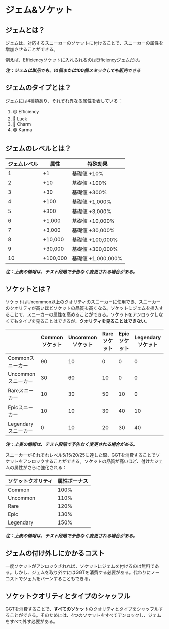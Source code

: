 # ジェム&ソケット

## ジェムとは？

ジェムは、対応するスニーカーのソケットに付けることで、スニーカーの属性を増加させることができる。

例えば、Efficiencyソケットに入れられるのはEfficiencyジェムだけ。

_**注：ジェムは単品でも、10個または100個スタックしても販売できる**_

## ジェムのタイプとは？

ジェムには4種類あり、それぞれ異なる属性を表している：

1. 🟡 Efficiency
2. 🔵 Luck
3. 💖 Charm
4. 🟢 Karma

## ジェムのレベルとは？



| ジェムレベル | 属性       | 特殊効果            |
| ------ | -------- | --------------- |
| 1      | +1       | 基礎値 +10%        |
| 2      | +10      | 基礎値 +100%       |
| 3      | +30      | 基礎値 +300%       |
| 4      | +100     | 基礎値 +1,000%     |
| 5      | +300     | 基礎値 +3,000%     |
| 6      | +1,000   | 基礎値 +10,000%    |
| 7      | +3,000   | 基礎値 +30,000%    |
| 8      | +10,000  | 基礎値 +100,000%   |
| 9      | +30,000  | 基礎値 +300,000%   |
| 10     | +100,000 | 基礎値 +1,000,000% |

_**注：上表の情報は、テスト段階で予告なく変更される場合がある。**_

## ソケットとは？

ソケットはUncommon以上のクオリティのスニーカーに使用でき、スニーカーのクオリティが高いほどソケットの品質も高くなる。ソケットにジェムを挿入することで、スニーカーの属性を高めることができる。ソケットをアンロックしなくてもタイプを見ることはできるが、**クオリティを見ることはできない**。

<table><thead><tr><th></th><th data-type="number">Commonソケット</th><th data-type="number">Uncommonソケット</th><th data-type="number">Rareソケット</th><th data-type="number">Epicソケット</th><th data-type="number">Legendaryソケット</th></tr></thead><tbody><tr><td>Commonスニーカー</td><td>90</td><td>10</td><td>0</td><td>0</td><td>0</td></tr><tr><td>Uncommonスニーカー</td><td>30</td><td>60</td><td>10</td><td>0</td><td>0</td></tr><tr><td>Rareスニーカー</td><td>10</td><td>30</td><td>50</td><td>10</td><td>0</td></tr><tr><td>Epicスニーカー</td><td>10</td><td>10</td><td>30</td><td>40</td><td>10</td></tr><tr><td>Legendaryスニーカー</td><td>0</td><td>10</td><td>20</td><td>30</td><td>40</td></tr></tbody></table>

_**注：上表の情報は、テスト段階で予告なく変更される場合がある。**_



スニーカーがそれぞれレベル5/15/20/25に達した際、GGTを消費することでソケットをアンロックすることができる。ソケットの品質が高いほど、付けたジェムの属性がさらに強化される：



| ソケットクオリティ | 属性ボーナス |
| --------- | ------ |
| Common    | 100%   |
| Uncommon  | 110%   |
| Rare      | 120%   |
| Epic      | 130%   |
| Legendary | 150%   |

_**注：上表の情報は、テスト段階で予告なく変更される場合がある。**_

## ジェムの付け外しにかかるコスト

一度ソケットがアンロックされれば、ソケットにジェムを付けるのは無料である。しかし、ジェムを取り外すにはGGTを消費する必要がある。代わりにノーコストでジェムをバーンすることもできる。

## ソケットクオリティとタイプのシャッフル

GGTを消費することで、**すべてのソケット**のクオリティとタイプをシャッフルすることができる。そのためには、4つのソケットをすべてアンロックし、ジェムをすべて外す必要がある。
